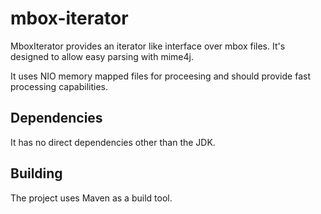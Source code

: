 # mbox-iterator

MboxIterator provides an iterator like interface over mbox files. It's designed
to allow easy parsing with mime4j.

It uses NIO memory mapped files for proceesing and should provide fast processing
capabilities.

## Dependencies

It has no direct dependencies other than the JDK. 

## Building

The project uses Maven as a build tool.

